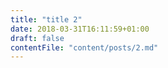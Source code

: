 ```yaml
---
title: "title 2"
date: 2018-03-31T16:11:59+01:00
draft: false
contentFile: "content/posts/2.md"
---
```


